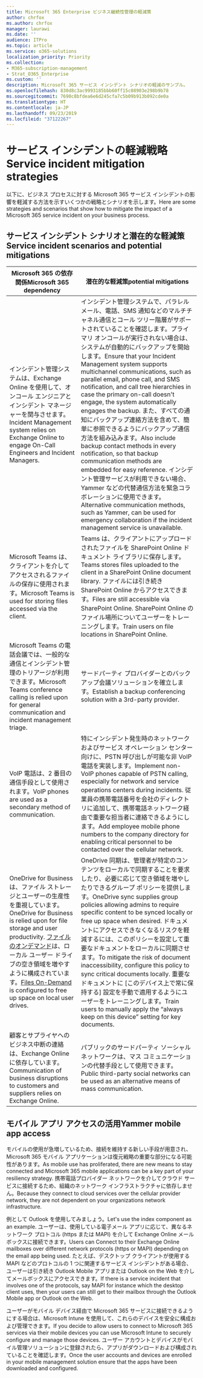 ```yaml
---
title: Microsoft 365 Enterprise ビジネス継続性管理の軽減策
author: chrfox
ms.author: chrfox
manager: laurawi
ms.date: ''
audience: ITPro
ms.topic: article
ms.service: o365-solutions
localization_priority: Priority
ms.collection:
- M365-subscription-management
- Strat_O365_Enterprise
ms.custom: ''
description: Microsoft 365 サービス インシデント シナリオの軽減のサンプル。
ms.openlocfilehash: 830d8c3ac9993185bbb60ff15c08903e298b9b78
ms.sourcegitcommit: 7690c8bfdea6e6d245cfa7c5b09b913b092cde0a
ms.translationtype: HT
ms.contentlocale: ja-JP
ms.lasthandoff: 09/23/2019
ms.locfileid: "37122267"
---
```

# <a name="service-incident-mitigation-strategies"></a><span data-ttu-id="857c2-103">サービス インシデントの軽減戦略</span><span class="sxs-lookup"><span data-stu-id="857c2-103">Service incident mitigation strategies</span></span>

<span data-ttu-id="857c2-104">以下に、ビジネス プロセスに対する Microsoft 365 サービス インシデントの影響を軽減する方法を示すいくつかの戦略とシナリオを示します。</span><span class="sxs-lookup"><span data-stu-id="857c2-104">Here are some strategies and scenarios that show how to mitigate the impact of a Microsoft 365 service incident on your business process.</span></span>

## <a name="service-incident-scenarios-and-potential-mitigations"></a><span data-ttu-id="857c2-105">サービス インシデント シナリオと潜在的な軽減策</span><span class="sxs-lookup"><span data-stu-id="857c2-105">Service incident scenarios and potential mitigations</span></span>

|<span data-ttu-id="857c2-106">Microsoft 365 の依存関係</span><span class="sxs-lookup"><span data-stu-id="857c2-106">Microsoft 365 dependency</span></span>|<span data-ttu-id="857c2-107">潜在的な軽減策</span><span class="sxs-lookup"><span data-stu-id="857c2-107">potential mitigations</span></span>|
|---------|---------|
|<span data-ttu-id="857c2-108">インシデント管理システムは、Exchange Online を使用して、オンコール エンジニアとインシデント マネージャーを関与させます。</span><span class="sxs-lookup"><span data-stu-id="857c2-108">Incident Management system relies on Exchange Online to engage On-Call Engineers and Incident Managers.</span></span>|<span data-ttu-id="857c2-109">インシデント管理システムで、パラレル メール、電話、SMS 通知などのマルチチャネル通信とコール ツリー階層がサポートされていることを確認します。プライマリ オンコールが実行されない場合は、システムが自動的にバックアップを開始します。</span><span class="sxs-lookup"><span data-stu-id="857c2-109">Ensure that your Incident Management system supports multichannel communications, such as parallel email, phone call, and SMS notification, and call tree hierarchies in case the primary on-call doesn't engage, the system automatically engages the backup.</span></span> <span data-ttu-id="857c2-110">また、すべての通知にバックアップ連絡方法を含めて、簡単に参照できるようにバックアップ通信方法を組み込みます。</span><span class="sxs-lookup"><span data-stu-id="857c2-110">Also include backup contact methods in every notification, so that backup communication methods are embedded for easy reference.</span></span> <span data-ttu-id="857c2-111">インシデント管理サービスが利用できない場合、Yammer などの代替通信方法を緊急コラボレーションに使用できます。</span><span class="sxs-lookup"><span data-stu-id="857c2-111">Alternative communication methods, such as Yammer, can be used for emergency collaboration if the incident management service is unavailable.</span></span>|
|<span data-ttu-id="857c2-112">Microsoft Teams は、クライアントを介してアクセスされるファイルの保存に使用されます。</span><span class="sxs-lookup"><span data-stu-id="857c2-112">Microsoft Teams is used for storing files accessed via the client.</span></span>|<span data-ttu-id="857c2-113">Teams は、クライアントにアップロードされたファイルを SharePoint Online ドキュメント ライブラリに保存します。</span><span class="sxs-lookup"><span data-stu-id="857c2-113">Teams stores files uploaded to the client in a SharePoint Online document library.</span></span> <span data-ttu-id="857c2-114">ファイルには引き続き SharePoint Online からアクセスできます。</span><span class="sxs-lookup"><span data-stu-id="857c2-114">Files are still accessible via SharePoint Online.</span></span> <span data-ttu-id="857c2-115">SharePoint Online のファイル場所についてユーザーをトレーニングします。</span><span class="sxs-lookup"><span data-stu-id="857c2-115">Train users on file locations in SharePoint Online.</span></span>|
|<span data-ttu-id="857c2-116">Microsoft Teams の電話会議では、一般的な通信とインシデント管理のトリアージが利用できます。</span><span class="sxs-lookup"><span data-stu-id="857c2-116">Microsoft Teams conference calling is relied upon for general communication and incident management triage.</span></span>|<span data-ttu-id="857c2-117">サードパーティ プロバイダーとのバックアップ会議ソリューションを確立します。</span><span class="sxs-lookup"><span data-stu-id="857c2-117">Establish a backup conferencing solution with a 3rd-party provider.</span></span>|
|<span data-ttu-id="857c2-118">VoIP 電話は、2 番目の通信手段として使用されます。</span><span class="sxs-lookup"><span data-stu-id="857c2-118">VoIP phones are used as a secondary method of communication.</span></span>|<span data-ttu-id="857c2-119">特にインシデント発生時のネットワークおよびサービス オペレーション センター向けに、PSTN 呼び出しが可能な非 VoIP 電話を実装します。</span><span class="sxs-lookup"><span data-stu-id="857c2-119">Implement non-VoIP phones capable of PSTN calling, especially for network and service operations centers during incidents.</span></span> <span data-ttu-id="857c2-120">従業員の携帯電話番号を会社のディレクトリに追加して、携帯電話ネットワーク経由で重要な担当者に連絡できるようにします。</span><span class="sxs-lookup"><span data-stu-id="857c2-120">Add employee mobile phone numbers to the company directory for enabling critical personnel to be contacted over the cellular network.</span></span>|
|<span data-ttu-id="857c2-121">OneDrive for Business は、ファイル ストレージとユーザーの生産性を重視しています。</span><span class="sxs-lookup"><span data-stu-id="857c2-121">OneDrive for Business is relied upon for file storage and user productivity.</span></span> <span data-ttu-id="857c2-122">[ファイルのオンデマンド](https://techcommunity.microsoft.com/t5/Microsoft-OneDrive-Blog/OneDrive-Files-On-Demand-For-The-Enterprise/ba-p/117234)は、ローカル ユーザー ドライブの空き領域を増やすように構成されています。</span><span class="sxs-lookup"><span data-stu-id="857c2-122">[Files On-Demand](https://techcommunity.microsoft.com/t5/Microsoft-OneDrive-Blog/OneDrive-Files-On-Demand-For-The-Enterprise/ba-p/117234) is configured to free up space on local user drives.</span></span>|<span data-ttu-id="857c2-123">OneDrive 同期は、管理者が特定のコンテンツをローカルで同期することを要求したり、必要に応じて空き領域を増やしたりできるグループ ポリシーを提供します。</span><span class="sxs-lookup"><span data-stu-id="857c2-123">OneDrive sync supplies group policies allowing admins to require specific content to be synced locally or free up space when desired.</span></span> <span data-ttu-id="857c2-124">ドキュメントにアクセスできなくなるリスクを軽減するには、このポリシーを設定して重要なドキュメントをローカルに同期させます。</span><span class="sxs-lookup"><span data-stu-id="857c2-124">To mitigate the risk of document inaccessibility, configure this policy to sync critical documents locally.</span></span> <span data-ttu-id="857c2-125">重要なドキュメントに [このデバイス上で常に保持する] 設定を手動で適用するようにユーザーをトレーニングします。</span><span class="sxs-lookup"><span data-stu-id="857c2-125">Train users to manually apply the “always keep on this device” setting for key documents.</span></span>|
|<span data-ttu-id="857c2-126">顧客とサプライヤへのビジネス中断の連絡は、Exchange Online に依存しています。</span><span class="sxs-lookup"><span data-stu-id="857c2-126">Communication of business disruptions to customers and suppliers relies on Exchange Online.</span></span>|<span data-ttu-id="857c2-127">パブリックのサードパーティ ソーシャル ネットワークは、マス コミュニケーションの代替手段として使用できます。</span><span class="sxs-lookup"><span data-stu-id="857c2-127">Public third-party social networks can be used as an alternative means of mass communication.</span></span>

## <a name="leveraging-mobile-app-access"></a><span data-ttu-id="857c2-128">モバイル アプリ アクセスの活用</span><span class="sxs-lookup"><span data-stu-id="857c2-128">Yammer mobile app access</span></span>

<span data-ttu-id="857c2-129">モバイルの使用が急増しているため、接続を維持する新しい手段が用意され、Microsoft 365 モバイル アプリケーションは復元戦略の重要な部分になる可能性があります。</span><span class="sxs-lookup"><span data-stu-id="857c2-129">As mobile use has proliferated, there are new means to stay connected and Microsoft 365 mobile applications can be a key part of your resiliency strategy.</span></span> <span data-ttu-id="857c2-130">携帯電話プロバイダー ネットワークを介してクラウド サービスに接続するため、組織のネットワーク インフラストラクチャに依存しません。</span><span class="sxs-lookup"><span data-stu-id="857c2-130">Because they connect to cloud services over the cellular provider network, they are not dependent on your organizations network infrastructure.</span></span>

<span data-ttu-id="857c2-131">例として Outlook を使用してみましょう。</span><span class="sxs-lookup"><span data-stu-id="857c2-131">Let's use the index component as an example.</span></span> <span data-ttu-id="857c2-132">ユーザーは、使用している電子メール アプリに応じて、異なるネットワーク プロトコル (https または MAPI) を介して Exchange Online メールボックスに接続できます。</span><span class="sxs-lookup"><span data-stu-id="857c2-132">Users can Connect to their Exchange Online mailboxes over different network protocols (https or MAPI) depending on the email app being used.</span></span> <span data-ttu-id="857c2-133">たとえば、デスクトップ クライアントが使用する MAPI などのプロトコルの 1 つに関連するサービス インシデントがある場合、ユーザーは引き続き Outlook Mobile アプリまたは Outlook on the Web を介してメールボックスにアクセスできます。</span><span class="sxs-lookup"><span data-stu-id="857c2-133">If there is a service incident that involves one of the protocols, say MAPI for instance which the desktop client uses, then your users can still get to their mailbox through the Outlook Mobile app or Outlook on the Web.</span></span>
  
<span data-ttu-id="857c2-134">ユーザーがモバイル デバイス経由で Microsoft 365 サービスに接続できるようにする場合は、Microsoft Intune を使用して、これらのデバイスを安全に構成および管理できます。</span><span class="sxs-lookup"><span data-stu-id="857c2-134">If you decide to allow users to connect to Microsoft 365 services via their mobile devices you can use Microsoft Intune to securely configure and manage those devices.</span></span> <span data-ttu-id="857c2-135">ユーザー アカウントとデバイスがモバイル管理ソリューションに登録されたら、アプリがダウンロードおよび構成されていることを確認します。</span><span class="sxs-lookup"><span data-stu-id="857c2-135">Once the user accounts and devices are enrolled in your mobile management solution ensure that the apps have been downloaded and configured.</span></span>
